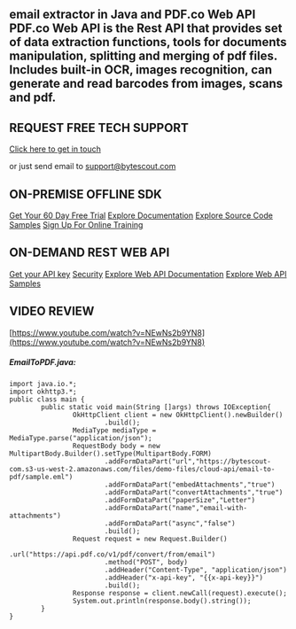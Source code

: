## email extractor in Java and PDF.co Web API PDF.co Web API is the Rest API that provides set of data extraction functions, tools for documents manipulation, splitting and merging of pdf files. Includes built-in OCR, images recognition, can generate and read barcodes from images, scans and pdf.

## REQUEST FREE TECH SUPPORT

[Click here to get in touch](https://bytescout.zendesk.com/hc/en-us/requests/new?subject=PDF.co%20Web%20API%20Question)

or just send email to [support@bytescout.com](mailto:support@bytescout.com?subject=PDF.co%20Web%20API%20Question) 

## ON-PREMISE OFFLINE SDK 

[Get Your 60 Day Free Trial](https://bytescout.com/download/web-installer?utm_source=github-readme)
[Explore Documentation](https://bytescout.com/documentation/index.html?utm_source=github-readme)
[Explore Source Code Samples](https://github.com/bytescout/ByteScout-SDK-SourceCode/)
[Sign Up For Online Training](https://academy.bytescout.com/)


## ON-DEMAND REST WEB API

[Get your API key](https://app.pdf.co/signup?utm_source=github-readme)
[Security](https://pdf.co/security)
[Explore Web API Documentation](https://apidocs.pdf.co?utm_source=github-readme)
[Explore Web API Samples](https://github.com/bytescout/ByteScout-SDK-SourceCode/tree/master/PDF.co%20Web%20API)

## VIDEO REVIEW

[https://www.youtube.com/watch?v=NEwNs2b9YN8](https://www.youtube.com/watch?v=NEwNs2b9YN8)




<!-- code block begin -->

##### **EmailToPDF.java:**
    
```
import java.io.*;
import okhttp3.*;
public class main {
		public static void main(String []args) throws IOException{
				OkHttpClient client = new OkHttpClient().newBuilder()
						.build();
				MediaType mediaType = MediaType.parse("application/json");
				RequestBody body = new MultipartBody.Builder().setType(MultipartBody.FORM)
						.addFormDataPart("url","https://bytescout-com.s3-us-west-2.amazonaws.com/files/demo-files/cloud-api/email-to-pdf/sample.eml")
						.addFormDataPart("embedAttachments","true")
						.addFormDataPart("convertAttachments","true")
						.addFormDataPart("paperSize","Letter")
						.addFormDataPart("name","email-with-attachments")
						.addFormDataPart("async","false")
						.build();
				Request request = new Request.Builder()
						.url("https://api.pdf.co/v1/pdf/convert/from/email")
						.method("POST", body)
						.addHeader("Content-Type", "application/json")
						.addHeader("x-api-key", "{{x-api-key}}")
						.build();
				Response response = client.newCall(request).execute();
				System.out.println(response.body().string());
		}
}

```

<!-- code block end -->